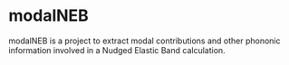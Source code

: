 # modalNEB
modalNEB is a project to extract modal contributions and other phononic information involved in a Nudged Elastic Band calculation.
